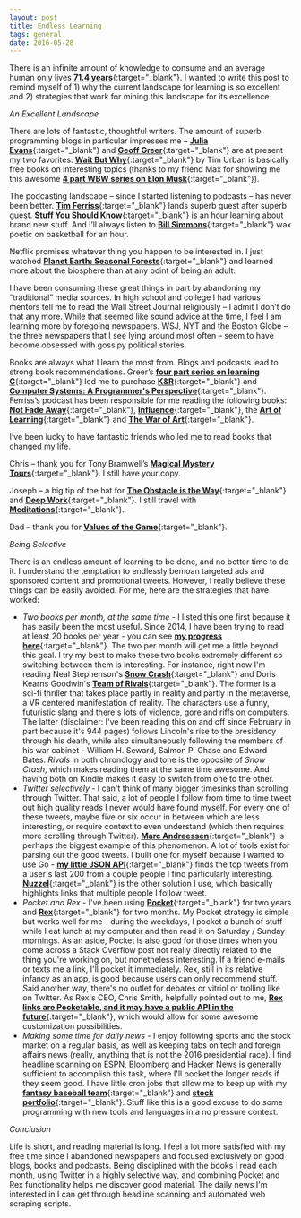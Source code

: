 ---layout: posttitle: Endless Learningtags: generaldate: 2016-05-28---There is an infinite amount of knowledge to consume and an average human only lives [**71.4 years**](http://www.who.int/gho/mortality_burden_disease/life_tables/situation_trends/en/){:target="_blank"}. I wanted to write this post to remind myself of 1) why the current landscape for learning is so excellent and 2) strategies that work for mining this landscape for its excellence.*An Excellent Landscape*There are lots of fantastic, thoughtful writers. The amount of superb programming blogs in particular impresses me – [**Julia Evans**](http://jvns.ca/){:target="_blank"} and [**Geoff Greer**](http://geoff.greer.fm/){:target="_blank"} are at present my two favorites. [**Wait But Why**](http://waitbutwhy.com/){:target="_blank"} by Tim Urban is basically free books on interesting topics (thanks to my friend Max for showing me this awesome [**4 part WBW series on Elon Musk**](http://waitbutwhy.com/2015/05/elon-musk-the-worlds-raddest-man.html){:target="_blank"}).The podcasting landscape – since I started listening to podcasts – has never been better. [**Tim Ferriss**](http://fourhourworkweek.com/podcast/){:target="_blank"} lands superb guest after superb guest. [**Stuff You Should Know**](http://www.stuffyoushouldknow.com/){:target="_blank"} is an hour learning about brand new stuff. And I’ll always listen to [**Bill Simmons**](https://soundcloud.com/the-bill-simmons-podcast){:target="_blank"} wax poetic on basketball for an hour.Netflix promises whatever thing you happen to be interested in. I just watched [**Planet Earth: Seasonal Forests**](http://www.bbc.co.uk/programmes/b0074t4x){:target="_blank"} and learned more about the biosphere than at any point of being an adult.I have been consuming these great things in part by abandoning my “traditional” media sources. In high school and college I had various mentors tell me to read the Wall Street Journal religiously – I admit I don’t do that any more.  While that seemed like sound advice at the time, I feel I am learning more by foregoing newspapers. WSJ, NYT and the Boston Globe – the three newspapers that I see lying around most often – seem to have become obsessed with gossipy political stories.Books are always what I learn the most from.  Blogs and podcasts lead to strong book recommendations. Greer’s [**four part series on learning C**](http://geoff.greer.fm/2016/01/04/on-learning-c-part-1-k-r/){:target="_blank"} led me to purchase [**K&R**](http://www.amazon.com/Programming-Language-Brian-W-Kernighan/dp/0131103628/ref=pd_sim_14_1?ie=UTF8&dpID=41qX6YdIJ7L&dpSrc=sims&preST=_AC_UL320_SR244%2C320_&refRID=1B6FHHVSB9JKW4TVBCMG){:target="_blank"} and [**Computer Systems: A Programmer's Perspective**](http://www.amazon.com/Computer-Systems-Programmers-Perspective-Edition/dp/0136108040){:target="_blank"}. Ferriss’s podcast has been responsible for me reading the following books: [**Not Fade Away**](http://www.amazon.com/Not-Fade-Away-Short-Lived/dp/006073731X){:target="_blank"}, [**Influence**](http://www.amazon.com/Influence-Psychology-Persuasion-Robert-Cialdini/dp/006124189X){:target="_blank"}, the [**Art of Learning**](http://www.amazon.com/Art-Learning-Journey-Optimal-Performance/dp/0743277465){:target="_blank"} and [**The War of Art**](http://www.amazon.com/War-Art-Winning-Creative-Battle/dp/1501260626){:target="_blank"}.I’ve been lucky to have fantastic friends who led me to read books that changed my life.Chris – thank you for Tony Bramwell’s [**Magical Mystery Tours**](http://www.amazon.com/Magical-Mystery-Tours-Life-Beatles/dp/0312330448){:target="_blank"}. I still have your copy.Joseph – a big tip of the hat for [**The Obstacle is the Way**](http://www.amazon.com/Obstacle-Way-Timeless-Turning-Triumph/dp/1591846358){:target="_blank"} and [**Deep Work**](http://www.amazon.com/Deep-Work-Focused-Success-Distracted/dp/1455586692){:target="_blank"}. I still travel with [**Meditations**](http://www.amazon.com/Meditations-Thrift-Editions-Marcus-Aurelius/dp/048629823X){:target="_blank"}.Dad – thank you for [**Values of the Game**](http://www.amazon.com/Values-Game-Bill-Bradley/dp/0767904494){:target="_blank"}.*Being Selective*There is an endless amount of learning to be done, and no better time to do it. I understand the temptation to endlessly bemoan targeted ads and sponsored content and promotional tweets. However, I really believe these things can be easily avoided. For me, here are the strategies that have worked:- *Two books per month, at the same time* - I listed this one first because it has easily been the most useful. Since 2014, I have been trying to read at least 20 books per year - you can see [**my progress here**](http://benbrostoff.github.io/books/){:target="_blank"}. The two per month will get me a little beyond this goal. I try my best to make these two books extremely different so switching between them is interesting. For instance, right now I'm reading Neal Stephenson's [**Snow Crash**](https://www.amazon.com/Snow-Crash-Neal-Stephenson-ebook/dp/B000FBJCJE?ie=UTF8&qid=&ref_=tmm_kin_swatch_0&sr=){:target="_blank"} and Doris Kearns Goodwin's [**Team of Rivals**](http://www.amazon.com/Team-Rivals-Political-Abraham-Lincoln/dp/0743270754){:target="_blank"}. The former is a sci-fi thriller that takes place partly in reality and partly in the metaverse, a VR centered manifestation of reality. The characters use a funny, futuristic slang and there's lots of violence, gore and riffs on computers. The latter (disclaimer: I've been reading this on and off since February in part because it's 944 pages) follows Lincoln's rise to the presidency through his death, while also simultaneously following the members of his war cabinet - William H. Seward, Salmon P. Chase and Edward Bates. *Rivals* in both chronology and tone is the opposite of *Snow Crash*, which makes reading them at the same time awesome. And having both on Kindle makes it easy to switch from one to the other.- *Twitter selectively* - I can't think of many bigger timesinks than scrolling through Twitter. That said, a lot of people I follow from time to time tweet out high quality reads I never would have found myself. For every one of these tweets, maybe five or six occur in between which are less interesting, or require context to even understand (which then requires more scrolling through Twitter). [**Marc Andreessen**](https://twitter.com/pmarca){:target="_blank"} is perhaps the biggest example of this phenomenon. A lot of tools exist for parsing out the good tweets. I built one for myself because I wanted to use Go - [**my little JSON API**](https://github.com/BenBrostoff/twitter-news){:target="_blank"} finds the top tweets from a user's last 200 from a couple people I find particularly interesting. [**Nuzzel**](http://nuzzel.com/){:target="_blank"} is the other solution I use, which basically highlights links that multiple people I follow tweet.- *Pocket and Rex* - I've been using [**Pocket**](https://getpocket.com/a/queue/){:target="_blank"} for two years and [**Rex**](https://itunes.apple.com/us/app/rex-share-recommendations/id965827767?mt=8){:target="_blank"} for two months. My Pocket strategy is simple but works well for me - during the weekdays, I pocket a bunch of stuff while I eat lunch at my computer and then read it on Saturday / Sunday mornings. As an aside, Pocket is also good for those times when you come across a Stack Overflow post not really directly related to the thing you're working on, but nonetheless interesting. If a friend e-mails or texts me a link, I'll pocket it immediately. Rex, still in its relative infancy as an app, is good because users can only recommend stuff. Said another way, there's no outlet for debates or vitriol or trolling like on Twitter. As Rex's CEO, Chris Smith, helpfully pointed out to me, [**Rex links are Pocketable, and it may have a public API in the future**](https://twitter.com/bmb21/status/731612756843991040){:target="_blank"}, which would allow for some awesome customization possibilities.- *Making some time for daily news* - I enjoy following sports and the stock market on a regular basis, as well as keeping tabs on tech and foreign affairs news (really, anything that is not the 2016 presidential race). I find headline scanning on ESPN, Bloomberg and Hacker News is generally sufficient to accomplish this task, where I'll pocket the longer reads if they seem good. I have little cron jobs that allow me to keep up with my [**fantasy baseball team**](https://github.com/BenBrostoff/Fantasy-Baseball-Scraper){:target="_blank"} and [**stock portfolio**](https://github.com/BenBrostoff/daily_stock_report){:target="_blank"}. Stuff like this is a good excuse to do some programming with new tools and languages in a no pressure context.*Conclusion*Life is short, and reading material is long. I feel a lot more satisfied with my free time since I abandoned newspapers and focused exclusively on good blogs, books and podcasts. Being disciplined with the books I read each month, using Twitter in a highly selective way, and combining Pocket and Rex functionality helps me discover good material. The daily news I'm interested in I can get through headline scanning and automated web scraping scripts.